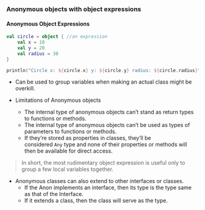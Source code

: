 ### Anonymous objects with object expressions


#### Anonymous Object Expressions

```kotlin
val circle = object { //an expression
	val x = 10
	val y = 20
	val radius = 30
}

println("Circle x: ${circle.x} y: ${circle.y} radius: ${circle.radius}")
```

- Can be used to group variables when making an actual class might be overkill.

- Limitations of Anonymous objects
	- The internal type of anonymous objects can’t stand as return types to functions or methods.
    - The internal type of anonymous objects can’t be used as types of parameters to functions or methods.
    - If they’re stored as properties in classes, they’ll be considered `Any` type and none of their properties or methods will then be available for direct access.
    
> In short, the most rudimentary object expression is useful only to group a few local variables together.

- Anonymous classes can also extend to other interfaces or classes.
	- If the Anon implements an interface, then its type is the type same as that of the Interface.
	- If it extends a class, then the class will serve as the type.

